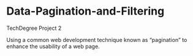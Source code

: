 # Data-Pagination-and-Filtering
 TechDegree Project 2
 
 Using a common web development technique known as “pagination” to enhance the usability of a web page.
